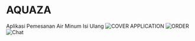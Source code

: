 # AQUAZA
Aplikasi Pemesanan Air Minum Isi Ulang
![COVER APPLICATION](https://user-images.githubusercontent.com/43528203/141757060-5d8472b6-32ba-4339-b756-dcabc1affb39.png)
![ORDER](https://user-images.githubusercontent.com/43528203/141757180-cfa655f6-55b6-426e-93f4-d26e04248511.png)
![Chat](https://user-images.githubusercontent.com/43528203/141757196-0284a77f-679f-4a0c-9e96-64ce641bdcc5.png)
